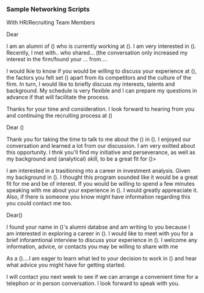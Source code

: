 ### Sample Networking Scripts



With HR/Recruiting Team Members 

Dear 

I am an alumni of \(\) who is currently working at \(\). I am very interested in \(\). Recently, I met with.. who shared... \(the conversation only increased my interest in the firm/found your ... from.... 

I would lkie to know if you would be willing to discuss your experience at \(\), the factors you felt set \(\) apart from its competitors and the culture of the firm. In turn, I would like to briefly discuss my interests, talents and background. My schedule is very flexible and I can prepare my questions in advance if that will facilitate the process.

Thanks for your time and consideration. I look forward to hearing from you and continuing the recruiting process at \(\)



Dear \(\)

Thank you for taking the time to talk to me about the \(\) in \(\). I enjoyed our conversation and learned a lot from our discussion. I am very exitted about this opportunity. I thnk you'll find my initiative and perseverance, as well as my background and \(analytical\) skill, to be a great fit for \(\)&gt;

I am interested in a trasitioning nto a career in investment analysis. Given my background in \(\). I thought this program sounded like it would be a great fit for me and be of interest. If you would be willing to spend a few minutes speaking with me about your experience in \(\). I would greatly appreaciate it. Also, if there is someone you know might have information regarding this you could contact me too. 



Dear\(\)

I found your name in \(\)'s alumni databse and am writing to you because I am interested in exploring a career in \(\). I would like to meet with you for a brief inforamtional interview to discuss your experience in \(\). I welcome any information, advice, or contacts you may be willing to share with me

As a \(\)....I am eager to learn what led to your decision to work in \(\) and hear what advice you might have for getting started. 

I will contact you next week to see if we can arrange a convenient time for a telephon or in person conversation. I look forward to speak with you. 

